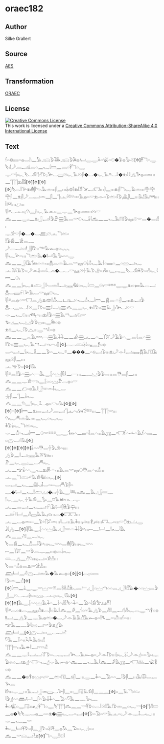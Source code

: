# oraec182

## Author

Silke Grallert

## Source

[AES](https://github.com/simondschweitzer/aes)

## Transformation

[ORAEC](https://oraec.github.io/)

## License

<a rel="license" href="http://creativecommons.org/licenses/by-sa/4.0/"><img alt="Creative Commons License" style="border-width:0" src="https://i.creativecommons.org/l/by-sa/4.0/88x31.png" /></a><br />This work is licensed under a <a rel="license" href="http://creativecommons.org/licenses/by-sa/4.0/">Creative Commons Attribution-ShareAlike 4.0 International License</a>

## Text

𓆳𓏏𓊗𓏤𓏤𓏤𓏤𓏤𓏤𓏏𓐍𓂋𓍛𓏤𓈖𓅃𓈎𓈍𓅱𓅒𓈎𓈍𓅱𓅉𓐍𓂤𓇾𓇾𓇓𓏏𓆤𓏏𓇳�𓅱𓐍𓅭𓇳[⯑]𓋹𓆓𓏏𓇾𓌸𓁦𓌳𓐙𓂝𓏙𓂋𓏏𓈖𓆑𓇋𓏠𓈖𓐙𓏏𓋹𓆓𓏏𓇾<br>
𓊃𓎡𓍛𓏤𓆑𓌸𓂋𓀁𓊹𓀭𓅱𓊪𓅨𓂋𓈙𓇳𓆑𓅓𓇳𓏤𓋴�𓂋�𓆑𓅓𓎼𓂋𓎛�𓁷𓏤𓎛𓎛𓂻𓅜𓐍𓏏𓏛𓏥𓈖𓊹𓊹𓊹𓁷𓏤𓀨[⯑][⯑][⯑][⯑]𓌸𓂋𓎛𓅪𓁷𓏤𓄟𓋴𓌪𓅓𓏛𓏥𓋴𓈖𓏥𓏇𓏤𓊗𓌐𓁷𓏤𓀨𓍁𓂝𓉐𓏥𓋴𓈖𓏥𓁷𓏤𓋴𓆓𓆑𓄿𓏛𓏥𓊯𓊯𓊯𓋴𓈖𓁷𓏤𓋴𓌳𓐙𓂝𓏛𓈖𓋴𓈖𓊹𓏤𓊵𓏐𓏊𓏖𓏒𓅓𓐍𓏏𓎟𓁷𓏤𓁹𓏏𓅱𓂧𓎛𓅱𓊲𓋴𓈖𓏥𓅓𓌀𓅓𓋞𓏥𓌉𓋞𓏥𓈔𓏥<br>
𓇋𓋴𓎼𓂋𓊵𓏏𓊪𓄣𓏤𓈖𓍛𓏤𓆑𓅓𓁹𓏏𓈖𓊃𓈖𓅜𓐍𓏏𓏛𓏥𓇳𓏤𓎟<br>
𓃹𓈖𓈖𓇾𓊪𓈖𓁷𓏤𓃀𓂝𓎛𓅱𓅤𓈗𓅓𓂋𓎡𓇳𓆑𓏇𓇋𓃹𓈖𓈖𓆑𓅓𓉔𓅱𓈐𓇳𓎟𓂋�𓂋𓀭𓏤<br>
𓊃𓀀𓎟𓋴�𓂋�𓂋𓊏𓊪𓇳𓂜𓆓𓂧<br>
𓎛𓅱𓀁𓈖𓀀𓂋𓊃<br>
𓌳𓐙𓂝𓏏𓁦𓃀𓋴𓅱𓏏𓆝𓅓𓆱𓐍𓏏𓈅𓈅𓈅<br>
𓇋𓋴𓆑𓅪𓏏𓏥𓆓𓂧𓅓�𓂡𓅓𓅭𓏏𓏏𓇾<br>
𓃹𓈖𓈖𓃀𓇋𓄿𓍄𓏏𓏛𓏥𓆣𓂋𓏛𓅓𓂋𓎡𓈐𓇳𓍛𓀯𓆑𓅓𓆳𓏏𓏤𓏤𓏤𓏤𓏤𓏤𓏏𓈖𓏏𓈍𓂝𓆑<br>
𓂜𓅮𓄿𓅱𓏏𓌳𓁹𓏇𓏏𓏏𓇋𓂋𓏭�𓂋𓂋𓎡𓈐𓇳𓏶𓅓𓅱𓄂𓏏𓀻𓏥𓈖𓉻𓈖𓌸𓂋𓀁𓇓𓅱𓏏𓀭𓆑𓇋𓏠𓈖𓇳𓏤<br>
𓃹𓈖𓈖𓍛𓏤𓆑𓁷𓏤𓂧𓃀𓎛𓄑𓏛𓎛𓂝𓊪𓈘𓅕𓏏𓆑𓇋𓏠𓈖𓇳𓏤𓎟𓎼𓎼𓎼𓇾𓇾𓁷𓏤𓏏𓍃𓅓𓂋𓂝𓆣𓂋𓈙𓍯𓅪𓅓𓂋𓎡𓈐𓇳𓆑<br>
𓇋𓋴𓎼𓂋𓐍𓏏𓎟𓉐𓂋𓂻𓁷𓏤𓂏𓍛𓀯𓆑𓂞𓂞𓏏𓆑𓀭𓆑𓇋𓏠𓈖𓆣𓂋𓏛𓋴𓈖𓏥𓁷𓏤𓂝𓅱<br>
𓆣𓂋𓈖𓏏𓂋𓆳𓇳𓈖𓎛𓅱𓏏𓈗𓎛𓂝𓊪𓈗𓃹𓈖𓈖𓆑𓁷𓏤𓎛𓅱𓏏𓈗𓅓𓃀𓏤𓅨𓂋𓇳𓎟<br>
𓁹𓈖𓆑𓇳𓏤𓏥𓆈𓏏𓏥𓁷𓏤𓎛𓅱𓏏𓈗𓅓𓎔𓂝𓏤𓇳𓏤𓎟<br>
𓅧𓈎𓈖𓆑𓈋𓅱𓅱𓊌𓏥𓇾𓇗𓏏𓊖<br>
𓁷𓁶𓈖𓆑𓇋𓅱𓈏𓏥𓇾𓎔𓎛𓏏𓊖<br>
𓃹𓈖𓈖𓇾𓏤𓈅𓅓𓏌𓏌𓏌𓇯𓈗𓅓𓇑𓇑𓈖𓈖𓀉𓈗𓂜𓈖𓏏𓈖𓌙𓅯𓌳𓄿𓅱𓏏𓇾𓂋𓇋𓂋𓏏𓈗<br>
𓎛𓅱𓏏𓈗𓈖𓆑𓅓𓎔𓂝𓎆𓎆𓏤𓇹𓏤𓂭𓂭[⯑]𓐛𓂋𓂧𓏇𓇋𓏏𓈇𓈖𓋆𓏏𓊖<br>
𓂋𓏏𓂝𓈖𓍛𓏤𓆑𓏎𓈖𓈖𓅱𓏏𓈖𓆑𓎼𓈖���𓈖𓏏𓁶𓂝𓅱𓏥𓁷𓏤𓌳𓁹𓎛𓂝𓊪𓈘𓆣𓅓𓉔𓄿𓈐𓇳𓋴𓈖𓏥<br>
𓂜𓅠𓅱𓏏[⯑]𓇋𓅓<br>
𓇋𓋴𓎼𓂋𓎛𓅱𓏏𓈗𓊪𓏏𓇯𓅓𓇾𓐮𓏏𓈉𓋴𓍘𓎛𓈖𓇯𓏥𓈖𓊃𓈋𓅱𓅱𓊌𓏥𓂋𓇥𓂋𓋴𓈖𓏥<br>
𓃹𓈖𓈖𓊃𓀀𓎟𓏌𓏤𓇾𓐮𓏏𓏏𓈉𓅤𓐛𓐍𓏏𓎟<br>
𓃹𓈖𓈖𓆎𓏏𓊖𓅓𓎛𓃀𓎱𓏛𓄤𓆑𓂋<br>
𓇼𓋴𓈖𓊹𓈖𓍛𓏤𓆑<br>
𓃹𓈖𓈖𓄣𓏤𓈖𓍛𓏤𓆑𓄤𓂋𓐍𓏏𓎟𓏏𓅓[⯑][⯑][⯑]𓏏[⯑]𓇋𓏠𓈖𓁷𓏤𓂋𓂝𓌳𓐙𓂝𓊹𓊵𓏏𓊪𓃒𓅿𓏊𓏖𓏥𓈖𓊹𓊹𓊹𓎟𓏥<br>
𓄣𓏤𓆑𓄫𓏛𓅓𓁹𓈖𓆑𓏏𓆑𓆑<br>
𓇓𓅱𓍛𓏤𓆑𓆓𓂧𓆑<br>
𓁹𓈖𓀯𓏏𓆑𓏤𓇋𓏠𓈖𓇳𓎟𓎼𓎼𓎼𓇾𓇾𓍄𓏏𓈖𓏤𓏤𓏤𓏤𓏏𓄤𓂋𓏏𓏥𓅓𓄚𓈖𓏌𓉐𓆳𓏏𓌡𓏏𓅓𓆳𓏏𓏤𓏤𓏤𓏤𓏤𓏤𓈖𓏏𓈍𓂝𓇋𓅓[⯑]<br>
[⯑][⯑][⯑][⯑]𓏇𓏏𓏏𓇥𓂋𓏶𓅱𓄂𓏏𓏤𓏥<br>
𓂻𓅱𓈖𓎛𓂝𓊪𓈘𓅓𓎁𓃒𓏥<br>
𓅤𓈖𓆑𓇾𓊪𓈖𓂋𓄫𓆑<br>
𓂜𓈖𓅠𓏇𓏏𓏏𓇾𓆑𓁷𓏤𓏞𓏛𓏥𓅓𓂋𓎡𓈐𓇳𓇥𓂋𓏏𓏭𓀯𓏥<br>
𓂜𓈖𓆓𓂧𓄔𓅓𓀀𓅕𓏏𓆑[⯑]<br>
𓂋𓂝𓈖𓆑𓈖𓇏𓈅𓏤𓄤𓂋𓏏𓍿𓂋𓄫𓅱𓋴𓏏<br>
𓊃�𓂡𓈖𓆑𓎛𓂧𓈎𓈎�𓏥𓏶𓅓𓇾𓆙𓏥𓃹𓈖𓅓𓈎𓃀𓄲𓊃<br>
𓍙𓆑𓈖𓆑𓏶𓅓𓀁𓈖𓅭𓈖𓈞𓅓𓆧𓏥𓂋𓊃<br>
𓂜𓈖𓂋𓂝𓈖𓆑𓂝𓍯𓄿𓂡𓋴𓇔𓅱𓊡𓏥<br>
𓂝𓍯𓂡𓈖𓀯𓈙𓅓𓅓𓌽𓏥𓂋�𓉐𓉐𓏥<br>
𓂜𓈖𓂋𓐍𓏛𓍿𓈖𓅱𓏌𓌙𓅯𓏛𓏥𓇋𓂋𓏥𓅓𓇓𓏥𓌽𓏥𓇉𓌽𓏥𓉐𓂋𓏏𓏥𓎟𓇝𓁷𓏤𓐟𓏤𓇾<br>
𓇍𓇋𓂻𓈖[⯑]𓇋𓋴𓅓𓇾𓐮𓏏𓏏𓈉𓅓𓈎𓃀𓄲𓏛𓇓𓌢𓅱𓏌𓏥𓍿𓊃𓂡𓈖𓍛𓏤𓆑𓇋𓅓<br>
𓃹𓈖𓈖𓀯𓎛𓈖𓂝𓆑<br>
𓌸𓂋𓀁𓈖𓆑𓀯𓂋𓌢𓅱𓏌𓏥𓆑𓎟𓏏𓂋𓄟𓋴𓅱𓏥𓆑𓎟𓏏<br>
𓍿𓈖𓌙𓅯𓈖𓎡𓅱𓂋𓊃𓈖𓏥𓐍𓂋𓍛𓏤𓆑<br>
𓄲𓂋𓂻𓈖𓀯𓄣𓏤𓏥𓊪𓂝𓏏𓀀𓁐𓏥<br>
𓌸𓂋𓏏𓀯𓐍𓂋𓁷𓏤𓎟𓀀𓁐𓏥<br>
𓊏𓊪𓂡𓈖𓀯𓈍𓂝𓏛𓅓�𓅓𓆱𓐍𓏏[⯑][⯑]𓂋𓊪𓏏𓇯<br>
𓎗𓅱𓏛𓈖𓀯[⯑][⯑]𓇋𓏠𓈖𓏙𓇾𓇾𓎟𓈉𓎟𓌨𓂋𓋸𓋸𓀯𓇔𓈅𓏤𓂋𓍕𓈎𓃀𓏏𓈉𓎔𓏏𓏏𓂋𓈎𓃀𓎛𓏁𓅃�𓏏𓏏𓈉𓂋𓅱𓃀𓈖𓇳𓂋𓂝𓋀𓏏𓏏𓈉𓂋𓊵𓊪𓏏𓆑𓇋𓅓[⯑]<br>
[⯑][⯑]𓅓𓇾𓐮𓏏𓏏𓈉𓅓𓇓𓏏𓈖𓌢𓏏𓁐𓇜𓌸𓏏𓇓𓏏𓈖𓅐𓏏𓇋𓀁𓅡𓃭𓋹𓍘<br>
𓇋𓋴𓎼𓂋𓏏𓁷𓂋𓈖𓈐𓀯𓁷𓂋𓋴𓏏𓅓𓎛𓃹𓈖𓀔𓈖𓆳𓏏𓎆𓎆𓅓𓂻𓅱𓈖𓀯𓎛𓈖𓂝𓍛𓀯𓆑𓂋𓇾𓎔𓇉𓏏𓊖<br>
𓊢𓂝𓈖𓂻𓅱𓈖𓊃𓅓𓐍𓂧�𓂋𓌳𓁹𓄿𓄿𓀯𓅓𓆱𓐍𓏏𓎛𓆰𓈖𓏏𓏭𓎨𓏥𓆳𓏏𓏥<br>
𓅠𓅓𓈖𓊃𓅱𓇋𓈍𓂝𓎡𓅱𓁷𓊨𓅃<br>
𓊏𓊪𓂡𓈖[⯑]𓈍𓂝𓏥𓈖𓂋𓂝𓀭<br>
𓎸𓅓𓈖𓇅𓏏𓏭𓆗𓆗𓅓𓁶𓊪𓀯<br>
𓊹𓊹𓊹𓎟𓏥𓅓𓎂𓎛𓂝𓄹𓄹𓄹𓀯<br>
𓃹𓈖𓈖𓊃𓎛𓂝𓂝𓀠𓅱𓏏𓂋𓉻𓂝𓅨𓂋𓅓𓆱𓐍𓏏𓌳𓁹𓄤𓅱𓏥𓍛𓏤𓆑𓏇𓇋𓌳𓁹𓊨𓏏𓏏𓅭𓏤𓊃𓅃𓈍𓂝𓁷𓏤𓊨𓏏𓉐𓏏𓆑𓊨𓁹𓅓𓆱𓐍𓏏𓃹𓈖𓈖𓆑𓅓𓎛𓃹𓈖𓀔𓅓𓄚𓈖𓏌𓉐𓅹𓈖𓆤𓇇𓏏𓊖<br>
𓃹𓈖𓈖�𓊖𓇉𓊖𓈉𓏏𓏤𓎟𓈖𓂧𓉔𓈖𓁶𓋴𓈖𓏥𓇾𓈖𓇓𓏏𓈖𓅐𓏏𓏏𓈖𓇋𓅱𓋴𓈖𓏥𓅓𓎳𓂋𓉻𓅨𓂋<br>
𓀙𓏥𓊃𓈖𓏥𓅓𓂝𓃀𓏛𓈙𓂋𓅪𓋴𓈖𓏥𓈖𓉔𓅓𓀁𓋴𓈖𓈖𓈖[⯑]𓏏𓈖𓅓𓆓𓂧<br>
𓇋𓅱𓊨𓏏𓏏𓊏𓊪𓂡𓈖𓋴𓏏𓅃𓏇𓇓𓏏𓈖𓅐𓏏𓎸𓅓𓈖𓊃𓅭𓏤𓊃<br>
𓇓𓏏𓆤𓏏𓇾𓉔𓃭𓈎𓋹𓆓𓏏𓇾𓌸𓊹𓊹𓊹𓃹𓈖𓈖𓎡𓋹𓅱𓏏𓂋𓎛𓇳𓎛𓅓𓎗𓅱𓏛𓈖𓏏𓆑𓎡[⯑]𓊹𓀭𓏠𓈖𓐍�𓌸𓌸𓊃𓂋𓐍𓈖𓏏𓏏𓁷�𓏤𓈗𓆑𓂋𓏏𓂝[⯑]𓅱𓏏𓅐𓏏𓎡𓅓𓊵𓏏𓊪𓌳𓁹𓊃𓄤𓂋𓆑𓏥𓁹𓈖𓆑𓈖𓎡<br>
𓇓𓏏𓈖𓂡𓋹𓅱𓏏𓋴𓈖𓃀𓅱𓏏𓏇𓇋𓋹𓈖𓐍𓅃𓈖𓅐𓏏𓆑𓊨𓏏𓏏<br>
𓃹𓈖𓎡𓈍𓂝𓍘𓁷[⯑]𓆓𓏏𓇾𓎛𓇳𓎛<br>
